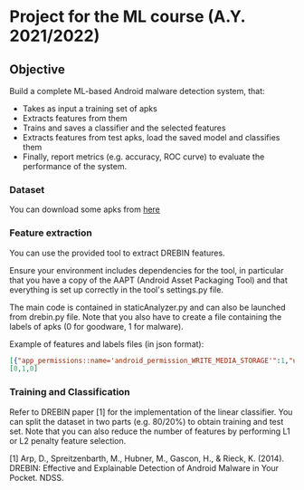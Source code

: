 #  Project for the ML course (A.Y. 2021/2022)

## Objective
Build a complete ML-based Android malware detection system, that: 
- Takes as input a training set of apks
- Extracts features from them
- Trains and saves a classifier and the selected features
- Extracts features from test apks, load the saved model and classifies them
- Finally, report metrics (e.g. accuracy, ROC curve) to evaluate the performance of the system.

### Dataset 
You can download some apks from [here](https://drive.google.com/drive/folders/1-Lc3_8w6KDLPEK4Tuv1kXIKVAfn8P0lf?usp=sharing)

### Feature extraction
You can use the provided tool to extract DREBIN features.

Ensure your environment includes dependencies for the tool, in particular that you have a copy of the AAPT (Android Asset Packaging Tool) and that everything is set up correctly in the tool's settings.py file.

The main code is contained in staticAnalyzer.py and can also be launched from drebin.py file. Note that you also have to create a file containing the labels of apks (0 for goodware, 1 for malware).

Example of features and labels files (in json format):
```json
[{"app_permissions::name='android_permission_WRITE_MEDIA_STORAGE'":1,"urls::http:\/\/openmobile_qq_com\/api\/check2?":1, "api_calls::android\/bluetooth\/BluetoothAdapter;->getAddress":1},{"api_calls::android\/content\/ContentResolver;->openInputStream":1,"api_permissions::android_permission_INTERNET":1,"interesting_calls::Obfuscation(Base64)":1,"app_permissions::name='android_permission_WRITE_EXTERNAL_STORAGE'":1},{"urls::http:\/\/oc_umeng_co\/check_config_update":1,"app_permissions::name='com_android_launcher_permission_INSTALL_SHORTCUT'":1,"interesting_calls::getNetworkCountryIso":1,"api_permissions::android_permission_INTERNET":1,"intents::android_intent_action_MAIN":1}]
[0,1,0]
```

### Training and Classification

Refer to DREBIN paper [1] for the implementation of the linear classifier.
You can split the dataset in two parts (e.g. 80/20%) to obtain training and test set.
Note that you can also reduce the number of features by performing L1 or L2 penalty feature selection.

[1] Arp, D., Spreitzenbarth, M., Hubner, M., Gascon, H., & Rieck, K. (2014). DREBIN: Effective and Explainable Detection of Android Malware in Your Pocket. NDSS.
